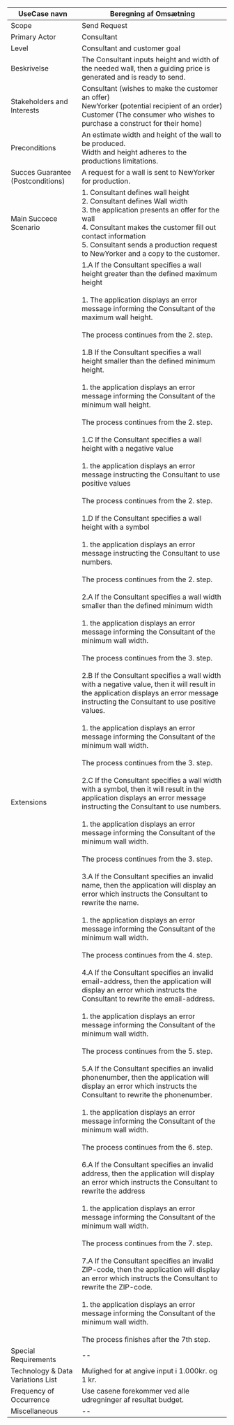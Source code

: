 
UseCase navn | Beregning af Omsætning | 
-------------| -------------------------------| 
Scope        | Send Request
Primary Actor| Consultant
Level        | Consultant and customer goal
Beskrivelse  | The Consultant inputs height and width of the needed wall, then a guiding price is generated and is ready to send.
Stakeholders and Interests | Consultant (wishes to make the customer an offer)<br>NewYorker (potential recipient of an order)<br>Customer (The consumer who wishes to purchase a construct for their home)
Preconditions | An estimate width and height of the wall to be produced. <br> Width and height adheres to the productions limitations.
Succes Guarantee<br>(Postconditions) | A request for a wall is sent to NewYorker for production.
Main Succece Scenario |  1. Consultant defines wall height<br> 2. Consultant defines Wall width <br> 3. the application presents an offer for the wall<br> 4. Consultant makes the customer fill out contact information <br> 5. Consultant sends a production request to NewYorker and a copy to the customer.
Extensions | 1.A If the Consultant specifies a wall height greater than the defined maximum height<br><br> 1. The application displays an error message informing the Consultant of the maximum wall height.<br><br> The process continues from the 2. step.<br><br> 1.B If the Consultant specifies a wall height smaller than the defined minimum height.<br><br> 1. the application displays an error message informing the Consultant of the minimum wall height.<br><br> The process continues from the 2. step.<br><br> 1.C If the Consultant specifies a wall height with a negative value<br><br> 1. the application displays an error message instructing the Consultant to use positive values <br><br> The process continues from the 2. step.<br><br> 1.D If the Consultant specifies a wall height with a symbol<br><br> 1. the application displays an error message instructing the Consultant to use numbers.<br><br> The process continues from the 2. step.<br><br>2.A If the Consultant specifies a wall width smaller than the defined minimum width<br><br> 1. the application displays an error message informing the Consultant of the minimum wall width.<br><br> The process continues from the 3. step.<br><br>2.B If the Consultant specifies a wall width with a negative value, then it will result in the application displays an error message instructing the Consultant to use positive values.<br><br> 1. the application displays an error message informing the Consultant of the minimum wall width.<br><br> The process continues from the 3. step.<br><br>2.C If the Consultant specifies a wall width with a symbol, then it will result in the application displays an error message instructing the Consultant to use numbers.<br><br> 1. the application displays an error message informing the Consultant of the minimum wall width.<br><br> The process continues from the 3. step.<br><br> 3.A If the Consultant specifies an invalid name, then the application will display an error which instructs the Consultant to rewrite the name.<br><br> 1. the application displays an error message informing the Consultant of the minimum wall width.<br><br> The process continues from the 4. step.<br><br> 4.A If the Consultant specifies an invalid email-address, then the application will display an error which instructs the Consultant to rewrite the email-address.<br><br> 1. the application displays an error message informing the Consultant of the minimum wall width.<br><br> The process continues from the 5. step.<br><br> 5.A If the Consultant specifies an invalid phonenumber, then the application will display an error which instructs the Consultant to rewrite the phonenumber.<br><br> 1. the application displays an error message informing the Consultant of the minimum wall width.<br><br> The process continues from the 6. step.<br><br> 6.A If the Consultant specifies an invalid address, then the application will display an error which instructs the Consultant to rewrite the address<br><br> 1. the application displays an error message informing the Consultant of the minimum wall width.<br><br> The process continues from the 7. step.<br><br> 7.A If the Consultant specifies an invalid ZIP-code, then the application will display an error which instructs the Consultant to rewrite the ZIP-code. <br><br>1. the application displays an error message informing the Consultant of the minimum wall width.<br><br> The process finishes after the 7th step.
Special Requirements | --
Technology & Data Variations List | Mulighed for at angive input i 1.000kr. og 1 kr.
Frequency of Occurrence | Use casene forekommer ved alle udregninger af resultat budget.
Miscellaneous | -- 

